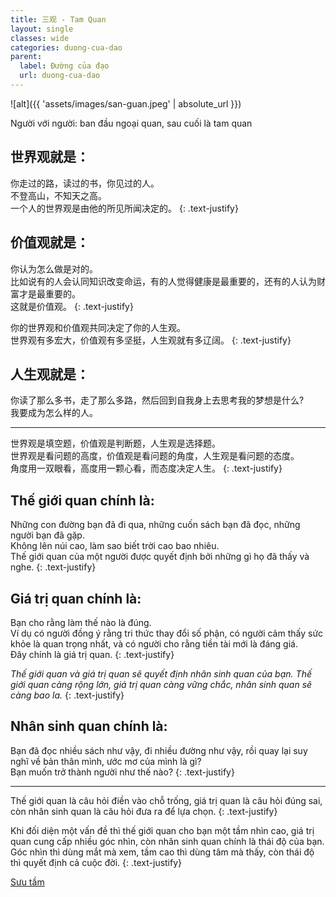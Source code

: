 ```yaml
---
title: 三观 - Tam Quan
layout: single
classes: wide
categories: duong-cua-dao
parent:
  label: Đường của đạo
  url: duong-cua-dao
---
```


![alt]({{ 'assets/images/san-guan.jpeg' | absolute_url }})
> <cite>
Người với người: ban đầu ngoại quan, sau cuối là tam quan

## 世界观就是：
你走过的路，读过的书，你见过的人。\
不登高山，不知天之高。\
一个人的世界观是由他的所见所闻决定的。
{: .text-justify}

## 价值观就是：
你认为怎么做是对的。\
比如说有的人会认同知识改变命运，有的人觉得健康是最重要的，还有的人认为财富才是最重要的。\
这就是价值观。
{: .text-justify}

你的世界观和价值观共同决定了你的人生观。\
世界观有多宏大，价值观有多坚挺，人生观就有多辽阔。
{: .text-justify}

## 人生观就是：
你读了那么多书，走了那么多路，然后回到自我身上去思考我的梦想是什么?\
我要成为怎么样的人。

---

世界观是填空题，价值观是判断题，人生观是选择题。\
世界观是看问题的高度，价值观是看问题的角度，人生观是看问题的态度。\
角度用一双眼看，高度用一颗心看，而态度决定人生。
{: .text-justify}

## Thế giới quan chính là:
Những con đường bạn đã đi qua, những cuốn sách bạn đã đọc, những người bạn đã gặp.\
Không lên núi cao, làm sao biết trời cao bao nhiêu.\
Thế giới quan của một người được quyết định bởi những gì họ đã thấy và nghe.
{: .text-justify}

## Giá trị quan chính là:
Bạn cho rằng làm thế nào là đúng.\
Ví dụ có người đồng ý rằng tri thức thay đổi số phận, có người cảm thấy sức khỏe là quan trọng nhất, và có người cho rằng tiền tài mới là đáng giá.\
Đây chính là giá trị quan.
{: .text-justify}

*Thế giới quan và giá trị quan sẽ quyết định nhân sinh quan của bạn. Thế giới quan càng rộng lớn, giá trị quan càng vững chắc, nhân sinh quan sẽ càng bao la.*
{: .text-justify}

## Nhân sinh quan chính là:
Bạn đã đọc nhiều sách như vậy, đi nhiều đường như vậy, rồi quay lại suy nghĩ về bản thân mình, ước mơ của mình là gì?\
Bạn muốn trở thành người như thế nào?
{: .text-justify}

---

Thế giới quan là câu hỏi điền vào chỗ trống, giá trị quan là câu hỏi đúng sai, còn nhân sinh quan là câu hỏi đưa ra để lựa chọn.
{: .text-justify}

Khi đối diện một vấn đề thì thế giới quan cho bạn một tầm nhìn cao, giá trị quan cung cấp nhiều góc nhìn, còn nhân sinh quan chính là thái độ của bạn.\
Góc nhìn thì dùng mắt mà xem, tầm cao thì dùng tâm mà thấy, còn thái độ thì quyết định cả cuộc đời.
{: .text-justify}

> <cite>
<a target="_blank" href="https://www.tiktok.com/@timishare/video/7442743701484424449">Sưu tầm</a>
</cite>
